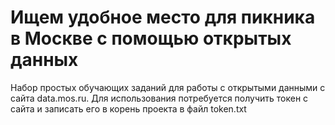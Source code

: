 # Ищем удобное место для пикника в Москве с помощью открытых данных

Набор простых обучающих заданий для работы с открытыми данными с сайта data.mos.ru.
Для использования потребуется получить токен с сайта и записать его в корень проекта в файл token.txt
